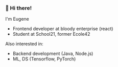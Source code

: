 ### 👋 Hi there!

I'm Eugene
- Frontend developer at bloody enterprise (react)
- Student at School21, former Ecole42

Also interested in:
- Backend development (Java, Node.js)
- ML, DS (Tensorflow, PyTorch)
